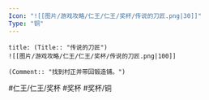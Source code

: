 ```yaml
---
Icon: "![[图片/游戏攻略/仁王/仁王/奖杯/传说的刀匠.png|30]]"
Type: "铜"
---
```

```ad-common-bronze-trophy
title: (Title:: "传说的刀匠")
![[图片/游戏攻略/仁王/仁王/奖杯/传说的刀匠.png|100]]

(Comment:: "找到村正并带回锻造铺。")
```

#仁王/仁王/奖杯 #奖杯 #奖杯/铜
